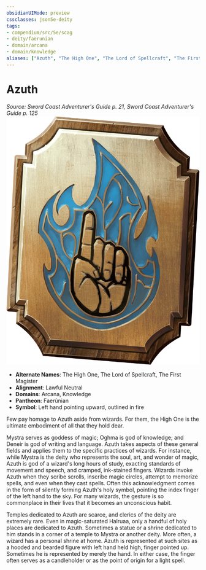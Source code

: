 ```yaml
---
obsidianUIMode: preview
cssclasses: json5e-deity
tags:
- compendium/src/5e/scag
- deity/faerunian
- domain/arcana
- domain/knowledge
aliases: ["Azuth", "The High One", "The Lord of Spellcraft", "The First Magister"]
---
```

# Azuth
*Source: Sword Coast Adventurer's Guide p. 21, Sword Coast Adventurer's Guide p. 125* 
![](https://raw.githubusercontent.com/5etools-mirror-2/5etools-img/main/deities/SCAG/Symbol%20of%20Azuth.webp#symbol)

- **Alternate Names**: The High One, The Lord of Spellcraft, The First Magister
- **Alignment**: Lawful Neutral
- **Domains**: Arcana, Knowledge
- **Pantheon**: Faerûnian
- **Symbol**: Left hand pointing upward, outlined in fire

Few pay homage to Azuth aside from wizards. For them, the High One is the ultimate embodiment of all that they hold dear.

Mystra serves as goddess of magic; Oghma is god of knowledge; and Deneir is god of writing and language. Azuth takes aspects of these general fields and applies them to the specific practices of wizards. For instance, while Mystra is the deity who represents the soul, art, and wonder of magic, Azuth is god of a wizard's long hours of study, exacting standards of movement and speech, and cramped, ink-stained fingers. Wizards invoke Azuth when they scribe scrolls, inscribe magic circles, attempt to memorize spells, and even when they cast spells. Often this acknowledgment comes in the form of silently forming Azuth's holy symbol, pointing the index finger of the left hand to the sky. For many wizards, the gesture is so commonplace in their lives that it becomes an unconscious habit.

Temples dedicated to Azuth are scarce, and clerics of the deity are extremely rare. Even in magic-saturated Halruaa, only a handful of holy places are dedicated to Azuth. Sometimes a statue or a shrine dedicated to him stands in a corner of a temple to Mystra or another deity. More often, a wizard has a personal shrine at home. Azuth is represented at such sites as a hooded and bearded figure with left hand held high, finger pointed up. Sometimes he is represented by merely the hand. In either case, the finger often serves as a candleholder or as the point of origin for a light spell.